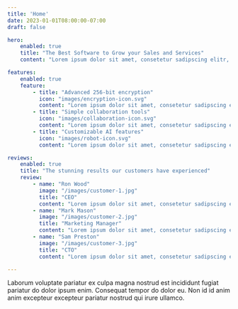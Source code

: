 ```yaml
---
title: 'Home'
date: 2023-01-01T08:00:00-07:00
draft: false

hero:
    enabled: true
    title: "The Best Software to Grow your Sales and Services"
    content: "Lorem ipsum dolor sit amet, consetetur sadipscing elitr, sed diam nonumy eirmod tempor invidunt ut labore et dolore magna aliquyam erat."

features:
    enabled: true
    feature:
        - title: "Advanced 256-bit encryption"
          icon: "images/encryption-icon.svg"
          content: "Lorem ipsum dolor sit amet, consetetur sadipscing elitr, sed diam nonumy eirmod tempor."
        - title: "Simple collaboration tools"
          icon: "images/collaboration-icon.svg"
          content: "Lorem ipsum dolor sit amet, consetetur sadipscing elitr, sed diam nonumy eirmod tempor."
        - title: "Customizable AI features"
          icon: "images/robot-icon.svg"
          content: "Lorem ipsum dolor sit amet, consetetur sadipscing elitr, sed diam nonumy eirmod tempor."

reviews:
    enabled: true
    title: "The stunning results our customers have experienced"
    review:
        - name: "Ron Wood"
          image: "/images/customer-1.jpg"
          title: "CEO"
          content: "Lorem ipsum dolor sit amet, consetetur sadipscing elitr, sed diam nonumy eirmod tempor invidunt ut labore et dolore magna aliquyam erat, sed diam voluptua"
        - name: "Mark Mason"
          image: "/images/customer-2.jpg"
          title: "Marketing Manager"
          content: "Lorem ipsum dolor sit amet, consetetur sadipscing elitr, sed diam nonumy eirmod tempor invidunt ut labore et dolore magna aliquyam erat, sed diam voluptua"
        - name: "Sam Preston"
          image: "/images/customer-3.jpg"
          title: "CTO"
          content: "Lorem ipsum dolor sit amet, consetetur sadipscing elitr, sed diam nonumy eirmod tempor invidunt ut labore et dolore magna aliquyam erat, sed diam voluptua"

---
```


Laborum voluptate pariatur ex culpa magna nostrud est incididunt fugiat
pariatur do dolor ipsum enim. Consequat tempor do dolor eu. Non id id anim anim
excepteur excepteur pariatur nostrud qui irure ullamco.
